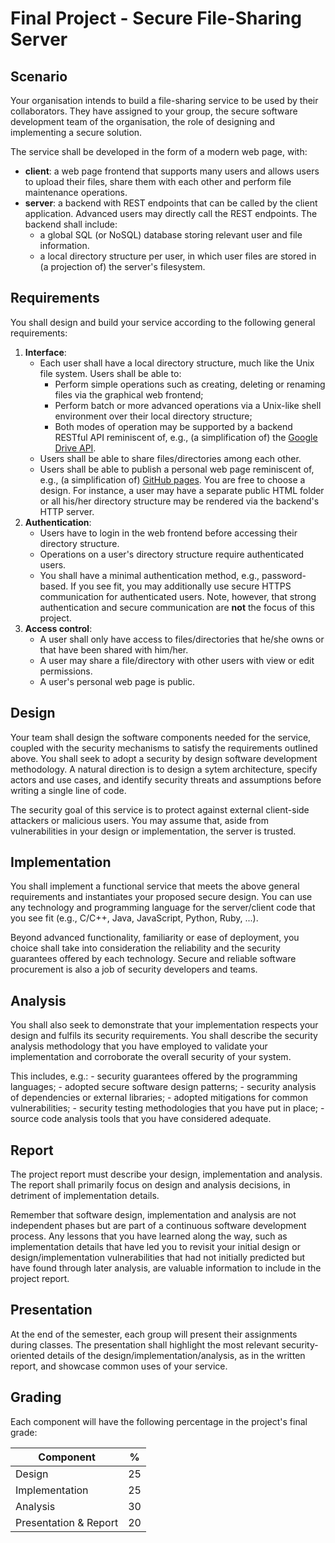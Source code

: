 

# Final Project - Secure File-Sharing Server

## Scenario

Your organisation intends to build a file-sharing service to be used by their collaborators.
They have assigned to your group, the secure software development team of the organisation, the role of designing and implementing a secure solution.

The service shall be developed in the form of a modern web page, with:
* **client**: a web page frontend that supports many users and allows users to upload their files, share them with each other and perform file maintenance operations.
* **server**: a backend with REST endpoints that can be called by the client application. Advanced users may directly call the REST endpoints. The backend shall include:
    - a global SQL (or NoSQL) database storing relevant user and file information.
    - a local directory structure per user, in which user files are stored in (a projection of) the server's filesystem.

## Requirements

You shall design and build your service according to the following general requirements:
1. **Interface**:
    * Each user shall have a local directory structure, much like the Unix file system. Users shall be able to:
        - Perform simple operations such as creating, deleting or renaming files via the graphical web frontend;
        - Perform batch or more advanced operations via a Unix-like shell environment over their local directory structure;
        - Both modes of operation may be supported by a backend RESTful API reminiscent of, e.g., (a simplification of) the [Google Drive API](https://developers.google.com/drive/api/v2/reference).
    * Users shall be able to share files/directories among each other.
    * Users shall be able to publish a personal web page reminiscent of, e.g., (a simplification of) [GitHub pages](https://pages.github.com/). You are free to choose a design. For instance, a user may have a separate public HTML folder or all his/her directory structure may be rendered via the backend's HTTP server.
2. **Authentication**:
    * Users have to login in the web frontend before accessing their directory structure.
    * Operations on a user's directory structure require authenticated users.
    * You shall have a minimal authentication method, e.g., password-based. If you see fit, you may additionally use secure HTTPS communication for authenticated users. Note, however, that strong authentication and secure communication are **not** the focus of this project.
3. **Access control**:
    * A user shall only have access to files/directories that he/she owns or that have been shared with him/her.
    * A user may share a file/directory with other users with view or edit permissions.
    * A user's personal web page is public.

## Design

Your team shall design the software components needed for the service, coupled with the security mechanisms to satisfy the requirements outlined above.
You shall seek to adopt a security by design software development methodology. A natural direction is to design a sytem architecture, specify actors and use cases, and identify security threats and assumptions before writing a single line of code.

The security goal of this service is to protect against external client-side attackers or malicious users.
You may assume that, aside from vulnerabilities in your design or implementation, the server is trusted.

## Implementation

You shall implement a functional service that meets the above general requirements and instantiates your proposed secure design.
You can use any technology and programming language for the server/client code that you see fit (e.g., C/C++, Java, JavaScript, Python, Ruby, ...). 

Beyond advanced functionality, familiarity or ease of deployment, you choice shall take into consideration the reliability and the security guarantees offered by each technology. Secure and reliable software procurement is also a job of security developers and teams.

## Analysis

You shall also seek to demonstrate that your implementation respects your design and fulfils its security requirements.
You shall describe the security analysis methodology that you have employed to validate your implementation and corroborate the overall security of your system. 

This includes, e.g.:
    - security guarantees offered by the programming languages;
    - adopted secure software design patterns;
    - security analysis of dependencies or external libraries;
    - adopted mitigations for common vulnerabilities;
    - security testing methodologies that you have put in place;
    - source code analysis tools that you have considered adequate.

## Report

The project report must describe your design, implementation and analysis. The report shall primarily focus on design and analysis decisions, in detriment of implementation details.

Remember that software design, implementation and analysis are not independent phases but are part of a continuous software development process.
Any lessons that you have learned along the way, such as implementation details that have led you to revisit your initial design or design/implementation vulnerabilities that had not initially predicted but have found through later analysis, are valuable information to include in the project report.

## Presentation

At the end of the semester, each group will present their assignments during classes. The presentation shall highlight the most relevant security-oriented details of the design/implementation/analysis, as in the written report, and showcase common uses of your service.

## Grading

Each component will have the following percentage in the project's final grade:

| Component              | %  |
|------------------------|----|
| Design                 | 25 |  
| Implementation         | 25 |  
| Analysis               | 30 |  
| Presentation & Report  | 20 |  





